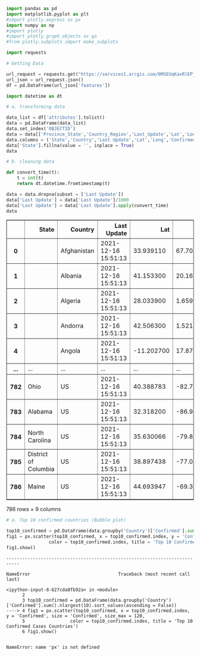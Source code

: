 ```python
import pandas as pd
import matplotlib.pyplot as plt
#import plotly.express as px
import numpy as np
#import plotly
#import plotly.graph_objects as go
#from plotly.subplots import make_subplots
```


```python
import requests

# Getting Data

url_request = requests.get("https://services1.arcgis.com/0MSEUqKaxRlEPj5g/arcgis/rest/services/Coronavirus_2019_nCoV_Cases/FeatureServer/1/query?where=1%3D1&outFields=*&outSR=4326&f=json")
url_json = url_request.json()
df = pd.DataFrame(url_json['features'])
```


```python
import datetime as dt

# a. transforming data

data_list = df['attributes'].tolist()
data = pd.DataFrame(data_list)
data.set_index('OBJECTID')
data = data[['Province_State','Country_Region','Last_Update','Lat','Long_','Confirmed','Recovered','Deaths','Active']]
data.columns = ('State','Country','Last Update','Lat','Long','Confirmed','Recovered','Deaths','Active')
data['State'].fillna(value = '', inplace = True)
data

# b. cleaning data

def convert_time(t):
    t = int(t)
    return dt.datetime.fromtimestamp(t)

data = data.dropna(subset = ['Last Update'])
data['Last Update'] = data['Last Update']/1000
data['Last Update'] = data['Last Update'].apply(convert_time)
data
```




<div>
<style scoped>
    .dataframe tbody tr th:only-of-type {
        vertical-align: middle;
    }

    .dataframe tbody tr th {
        vertical-align: top;
    }

    .dataframe thead th {
        text-align: right;
    }
</style>
<table border="1" class="dataframe">
  <thead>
    <tr style="text-align: right;">
      <th></th>
      <th>State</th>
      <th>Country</th>
      <th>Last Update</th>
      <th>Lat</th>
      <th>Long</th>
      <th>Confirmed</th>
      <th>Recovered</th>
      <th>Deaths</th>
      <th>Active</th>
    </tr>
  </thead>
  <tbody>
    <tr>
      <th>0</th>
      <td></td>
      <td>Afghanistan</td>
      <td>2021-12-16 15:51:13</td>
      <td>33.939110</td>
      <td>67.709953</td>
      <td>157665</td>
      <td>0</td>
      <td>7331</td>
      <td>0</td>
    </tr>
    <tr>
      <th>1</th>
      <td></td>
      <td>Albania</td>
      <td>2021-12-16 15:51:13</td>
      <td>41.153300</td>
      <td>20.168300</td>
      <td>204627</td>
      <td>0</td>
      <td>3152</td>
      <td>0</td>
    </tr>
    <tr>
      <th>2</th>
      <td></td>
      <td>Algeria</td>
      <td>2021-12-16 15:51:13</td>
      <td>28.033900</td>
      <td>1.659600</td>
      <td>213533</td>
      <td>0</td>
      <td>6165</td>
      <td>0</td>
    </tr>
    <tr>
      <th>3</th>
      <td></td>
      <td>Andorra</td>
      <td>2021-12-16 15:51:13</td>
      <td>42.506300</td>
      <td>1.521800</td>
      <td>20136</td>
      <td>0</td>
      <td>134</td>
      <td>0</td>
    </tr>
    <tr>
      <th>4</th>
      <td></td>
      <td>Angola</td>
      <td>2021-12-16 15:51:13</td>
      <td>-11.202700</td>
      <td>17.873900</td>
      <td>65565</td>
      <td>0</td>
      <td>1737</td>
      <td>0</td>
    </tr>
    <tr>
      <th>...</th>
      <td>...</td>
      <td>...</td>
      <td>...</td>
      <td>...</td>
      <td>...</td>
      <td>...</td>
      <td>...</td>
      <td>...</td>
      <td>...</td>
    </tr>
    <tr>
      <th>782</th>
      <td>Ohio</td>
      <td>US</td>
      <td>2021-12-16 15:51:13</td>
      <td>40.388783</td>
      <td>-82.764915</td>
      <td>1807539</td>
      <td>0</td>
      <td>27594</td>
      <td>0</td>
    </tr>
    <tr>
      <th>783</th>
      <td>Alabama</td>
      <td>US</td>
      <td>2021-12-16 15:51:13</td>
      <td>32.318200</td>
      <td>-86.902300</td>
      <td>854876</td>
      <td>0</td>
      <td>16304</td>
      <td>0</td>
    </tr>
    <tr>
      <th>784</th>
      <td>North Carolina</td>
      <td>US</td>
      <td>2021-12-16 15:51:13</td>
      <td>35.630066</td>
      <td>-79.806419</td>
      <td>1580909</td>
      <td>0</td>
      <td>19070</td>
      <td>0</td>
    </tr>
    <tr>
      <th>785</th>
      <td>District of Columbia</td>
      <td>US</td>
      <td>2021-12-16 15:51:13</td>
      <td>38.897438</td>
      <td>-77.026817</td>
      <td>69867</td>
      <td>0</td>
      <td>1203</td>
      <td>0</td>
    </tr>
    <tr>
      <th>786</th>
      <td>Maine</td>
      <td>US</td>
      <td>2021-12-16 15:51:13</td>
      <td>44.693947</td>
      <td>-69.381927</td>
      <td>132884</td>
      <td>0</td>
      <td>1378</td>
      <td>0</td>
    </tr>
  </tbody>
</table>
<p>786 rows × 9 columns</p>
</div>




```python
# a. Top 10 confirmed countries (Bubble plot)

top10_confirmed = pd.DataFrame(data.groupby('Country')['Confirmed'].sum().nlargest(10).sort_values(ascending = False))
fig1 = px.scatter(top10_confirmed, x = top10_confirmed.index, y = 'Confirmed', size = 'Confirmed', size_max = 120,
                color = top10_confirmed.index, title = 'Top 10 Confirmed Cases Countries')
fig1.show()
```


    ---------------------------------------------------------------------------

    NameError                                 Traceback (most recent call last)

    <ipython-input-8-627cda8fb92a> in <module>
          2 
          3 top10_confirmed = pd.DataFrame(data.groupby('Country')['Confirmed'].sum().nlargest(10).sort_values(ascending = False))
    ----> 4 fig1 = px.scatter(top10_confirmed, x = top10_confirmed.index, y = 'Confirmed', size = 'Confirmed', size_max = 120,
          5                 color = top10_confirmed.index, title = 'Top 10 Confirmed Cases Countries')
          6 fig1.show()
    

    NameError: name 'px' is not defined



```python

```
